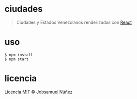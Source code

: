 # ciudades

> Ciudades y Estados Venezolanos renderizados con [React](http://facebook.github.io/react/)

# uso

	$ npm install
	$ npm start

# licencia

Licencia [MIT](http://opensource.org/licenses/MIT) :copyright: Jobsamuel Núñez
